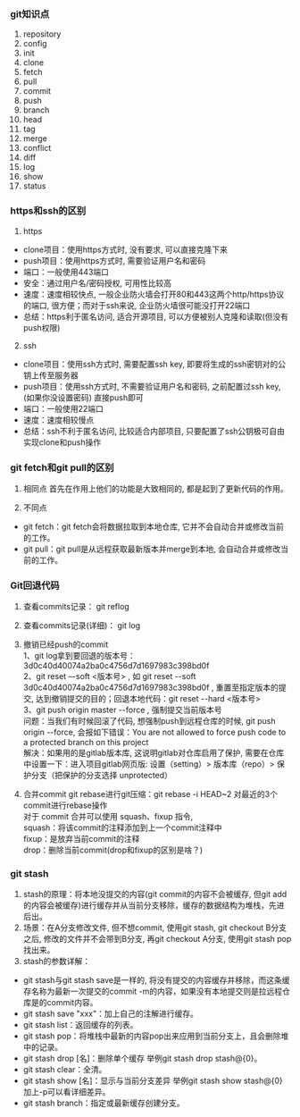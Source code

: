 ### git知识点
1. repository
2. config
3. init
4. clone
5. fetch
6. pull
7. commit
8. push
9. branch
10. head
11. tag
12. merge
13. conflict
14. diff
15. log
16. show
17. status


### https和ssh的区别
1. https
- clone项目：使用https方式时, 没有要求, 可以直接克隆下来
- push项目：使用https方式时, 需要验证用户名和密码
- 端口：一般使用443端口
- 安全：通过用户名/密码授权, 可用性比较高
- 速度：速度相较快点, 一般企业防火墙会打开80和443这两个http/https协议的端口, 很方便；而对于ssh来说, 企业防火墙很可能没打开22端口
- 总结：https利于匿名访问, 适合开源项目, 可以方便被别人克隆和读取(但没有push权限)

2. ssh
- clone项目：使用ssh方式时, 需要配置ssh key, 即要将生成的ssh密钥对的公钥上传至服务器
- push项目：使用ssh方式时, 不需要验证用户名和密码, 之前配置过ssh key, (如果你没设置密码) 直接push即可
- 端口：一般使用22端口
- 速度：速度相较慢点
- 总结：ssh不利于匿名访问, 比较适合内部项目, 只要配置了ssh公钥极可自由实现clone和push操作


### git fetch和git pull的区别
1. 相同点
首先在作用上他们的功能是大致相同的, 都是起到了更新代码的作用。

2. 不同点
- git fetch：git fetch会将数据拉取到本地仓库, 它并不会自动合并或修改当前的工作。 
- git pull：git pull是从远程获取最新版本并merge到本地, 会自动合并或修改当前的工作。


### Git回退代码
1. 查看commits记录：
git reflog

2. 查看commits记录(详细)：
git log

3. 撤销已经push的commit  
1、git log拿到要回退的版本号：3d0c40d40074a2ba0c4756d7d1697983c398bd0f  
2、git reset –-soft <版本号> , 如 git reset --soft 3d0c40d40074a2ba0c4756d7d1697983c398bd0f , 重置至指定版本的提交, 达到撤销提交的目的；回退本地代码：git reset --hard <版本号>  
3、git push origin master --force , 强制提交当前版本号  
问题：当我们有时候回滚了代码, 想强制push到远程仓库的时候, git push origin --force, 会报如下错误：You are not allowed to force push code to a protected branch on this project  
解决：如果用的是gitlab版本库, 这说明gitlab对仓库启用了保护, 需要在仓库中设置一下：进入项目gitlab网页版: 设置（setting）> 版本库（repo）> 保护分支（把保护的分支选择 unprotected）

4. 合并commit
git rebase进行git压缩：git rebase -i HEAD~2 对最近的3个commit进行rebase操作  
对于 commit 合并可以使用 squash、fixup 指令,   
squash：将该commit的注释添加到上一个commit注释中  
fixup：是放弃当前commit的注释  
drop：删除当前commit(drop和fixup的区别是啥？)  


### git stash
1. stash的原理：将本地没提交的内容(git commit的内容不会被缓存, 但git add的内容会被缓存)进行缓存并从当前分支移除，缓存的数据结构为堆栈，先进后出。  
2. 场景：在A分支修改文件, 但不想commit, 使用git stash, git checkout B分支之后, 修改的文件并不会带到B分支, 再git checkout A分支, 使用git stash pop找出来。
3. stash的参数详解：
- git stash与git stash save是一样的, 将没有提交的内容缓存并移除，而这条缓存名称为最新一次提交的commit -m的内容，如果没有本地提交则是拉远程仓库是的commit内容。
- git stash save "xxx"：加上自己的注解进行缓存。
- git stash list：返回缓存的列表。
- git stash pop：将堆栈中最新的内容pop出来应用到当前分支上，且会删除堆中的记录。
- git stash drop [名]：删除单个缓存 举例git stash drop stash@{0}。
- git stash clear：全清。
- git stash show [名]：显示与当前分支差异 举例git stash show stash@{0} 加上-p可以看详细差异。
- git stash branch：指定或最新缓存创建分支。